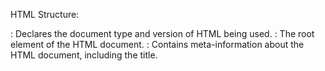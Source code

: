 HTML Structure:
<!DOCTYPE html>: Declares the document type and version of HTML being used.
<html>: The root element of the HTML document.
<head>: Contains meta-information about the HTML document, including the title.
<title>: Specifies the title of the HTML document displayed in the browser.
<style>: Contains the CSS code for styling the HTML elements.
<body>: Contains the content of the HTML document, which will be displayed in the browser.
CSS Styling:
Body Styling:
body: Sets the margin, padding, and background color for the entire document.
Container Styling:
.container: Sets the margin and maximum width for the container div.
Apple Logo Styling:
.apple: Represents the main apple shape.
Background color: silver.
Width: 208px, Height: 198px.
Position: Absolute.
Border-radius: Creates a rounded shape for the apple.
.apple::before: Represents a smaller circular shape on the apple.
Background color: silver.
Content: Empty content generated.
Width: 55px, Height: 55px.
Position: Absolute, positioned relative to the .apple.
Margin: Adjusts the position of the circular shape.
Border-radius: Creates a rounded shape for the circular element.
Z-index: Sets the stacking order of the element.
